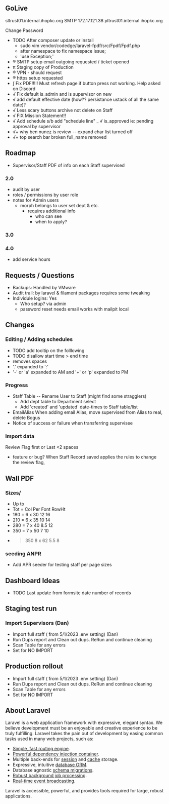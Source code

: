 ## GoLive
sltrust01.internal.ihopkc.org
SMTP 172.17.121.38
pltrust01.internal.ihopkc.org

Change Password
- TODO  After composer update or install
  - sudo vim vendor/codedge/laravel-fpdf/src/Fpdf/Fpdf.php 
  - after namespace to fix namespace issue;
  - 'use Exception;' 
- ® SMTP setup email outgoing  requested / ticket opened
- π Staging copy of Production  
- ® VPN - should request
- ® https setup requested
- ∫ Fix PDF!!!!!  Must refresh page if button press not working.  Help asked on Discord
- √ Fix default is_admin and is supervisor on new
- √ add default effective date   (how?? persistance ustack of all the same date)?
- √ Less scary buttons archive not delete on Staff
- √ FIX Mission Statement!!
- √ Add schedule s/b add "schedule line"
_ √ is_approved  ie: pending approval by supervisor
- √+ why ben nunez is review  -- expand char list  turned off
- √+ top search bar broken full_name  removed

## Roadmap
- Supervisor/Staff PDF of info on each Staff supervised

### 2.0
- audit by user
- roles / permissions by user role
- notes for Admin users
  - morph belongs to user set dept & etc.
    - requires additional info
      - who can see
      - when to apply?
### 3.0

### 4.0
- add service hours

## Requests / Questions
- Backups: Handled by VMware
- Audit trail: by laravel & filament packages requires some tweaking
- Individule logins:  Yes
  - Who setup? via admin
  - password reset needs email works with mailpit local

## Changes
### Editing / Adding schedules 
- TODO add tooltip on the folllowing
- TODO disallow start time > end time
- removes spaces
- '.' expanded to ':'
- '-' or 'a' expanded to AM and '+' or 'p' expanded to PM


### Progress
- Staff Table
-- Rename User to Staff (might find some stragglers)
  - Add dept table to Department select
  - Add 'created' and 'updated' date-times to Staff table/list
- EmailAlias When adding email Alias, move supervised from Alias to real, delete Bogus
- Notice of success or failure when transferring supervisee

### Import data
  Review Flag 
   first or Last <2 spaces
  - feature or bug? When Staff Record saved applies the rules to change the review flag, 

## Wall PDF
### Sizes/
- Up to
- Tot = Col Per Font  RowHt
- 180 = 6 x 30  12    16
- 210 = 6 x 35  10    14  
- 280 = 7 x 40  8.5   12
- 350 = 7 x 50  7     10
- >350  8 x 62  5.5   8
### seeding ANPR
- Add APR seeder for testing staff per page sizes 

## Dashboard Ideas
- TODO Last update from formsite date number of records


## Staging test run 
### Import Supervisors  (Dan)
- Import full staff ( from 5/1/2023 .env setting)  (Dan)
- Run Dups report and Clean out dups. ReRun and continue cleaning
- Scan Table for any errors
- Set for NO IMPORT

## Production rollout
- Import full staff ( from 5/1/2023 .env setting)  (Dan)
- Run Dups report and Clean out dups. ReRun and continue cleaning
- Scan Table for any errors
- Set for NO IMPORT



## About Laravel

Laravel is a web application framework with expressive, elegant syntax. We believe development must be an enjoyable and creative experience to be truly fulfilling. Laravel takes the pain out of development by easing common tasks used in many web projects, such as:

- [Simple, fast routing engine](https://laravel.com/docs/routing).
- [Powerful dependency injection container](https://laravel.com/docs/container).
- Multiple back-ends for [session](https://laravel.com/docs/session) and [cache](https://laravel.com/docs/cache) storage.
- Expressive, intuitive [database ORM](https://laravel.com/docs/eloquent).
- Database agnostic [schema migrations](https://laravel.com/docs/migrations).
- [Robust background job processing](https://laravel.com/docs/queues).
- [Real-time event broadcasting](https://laravel.com/docs/broadcasting).

Laravel is accessible, powerful, and provides tools required for large, robust applications.

